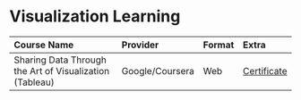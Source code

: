 # Visualization Learning

| Course Name | Provider | Format | Extra |
|:---|:---|:---|:--|
| Sharing Data Through the Art of Visualization (Tableau) | Google/Coursera | Web | [Certificate](https://drive.google.com/file/d/1oQai_IXapZRMnunsIrXOA07C4b_jS-8m/view?usp=sharing)
